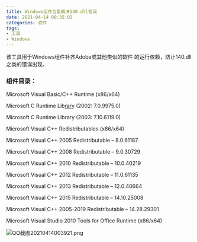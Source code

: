 ```yaml
---
title: Windows组件合集解决140.dll错误
date: 2021-04-14 00:35:02
categories: 软件
tags:
- 工具
- Windows
---
```


 该工具用于Windows组件补齐Adobe或其他类似的软件 的运行依赖，防止140.dll之类的错误出现。 

### 组件目录：

Microsoft Visual Basic/C++ Runtime (x86/x64)

Microsoft C Runtime Lib[rar](http://www.pc6.com/pc/winrar/)y (2002: 7.0.9975.0)

Microsoft C Runtime Library (2003: 7.10.6119.0)

 Microsoft Visual C++ Redistributables (x86/x64)

Microsoft Visual C++ 2005 Redistributable – 8.0.61187

Microsoft Visual C++ 2008 Redistributable – 9.0.30729

Microsoft Visual C++ 2010 Redistributable – 10.0.40219

Microsoft Visual C++ 2012 Redistributable – 11.0.61135

Microsoft Visual C++ 2013 Redistributable – 12.0.40664

Microsoft Visual C++ 2015 Redistributable – 14.10.25008

Microsoft Visual C++ 2005-2019 Redistributable – 14.28.29301

Microsoft Visual Studio 2010 Tools for Office Runtime (x86/x64)

![QQ截图20210414003921.png](https://i.loli.net/2021/04/14/eaKfEoY8FMAhTk7.png)